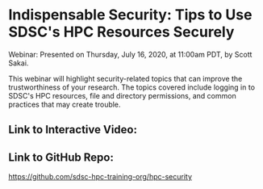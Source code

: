 # Indispensable Security: Tips to Use SDSC's HPC Resources Securely

Webinar: Presented on Thursday, July 16, 2020, at 11:00am PDT, by Scott Sakai.

This webinar will highlight security-related topics that can improve the trustworthiness of your research. The topics covered include logging in to SDSC's HPC resources, file and directory permissions, and common practices that may create trouble.

## Link to Interactive Video:


## Link to GitHub Repo:
https://github.com/sdsc-hpc-training-org/hpc-security


